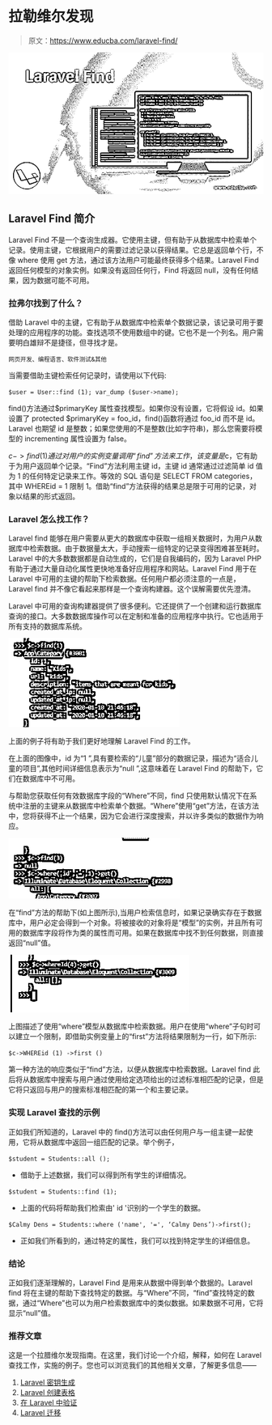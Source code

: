 # 拉勒维尔发现

> 原文：<https://www.educba.com/laravel-find/>

![Laravel Find](img/cf5aca697f2ea761a5736c6ba14b5a3c.png)



## Laravel Find 简介

Laravel Find 不是一个查询生成器。它使用主键，但有助于从数据库中检索单个记录。使用主键，它根据用户的需要过滤记录以获得结果。它总是返回单个行，不像 where 使用 get 方法，通过该方法用户可能最终获得多个结果。Laravel Find 返回任何模型的对象实例。如果没有返回任何行，Find 将返回 null，没有任何结果，因为数据可能不可用。

### 拉弗尔找到了什么？

借助 Laravel 中的主键，它有助于从数据库中检索单个数据记录，该记录可用于要处理的应用程序的功能。查找选项不使用数组中的键。它也不是一个列名。用户需要明白雄辩不是捷径，但寻找才是。

<small>网页开发、编程语言、软件测试&其他</small>

当需要借助主键检索任何记录时，请使用以下代码:

`$user = User::find (1);
var_dump ($user->name);`

find()方法通过$primaryKey 属性查找模型。如果你没有设置，它将假设 id。如果设置了 protected $primaryKey = foo_id，find()函数将通过 foo_id 而不是 id。Laravel 也期望 id 是整数；如果您使用的不是整数(比如字符串)，那么您需要将模型的 incrementing 属性设置为 false。

$c->find (1)通过对用户的实例变量调用“find”方法来工作，该变量是$c，它有助于为用户返回单个记录。“Find”方法利用主键 id，主键 id 通常通过过滤简单 id 值为 1 的任何特定记录来工作。等效的 SQL 语句是 SELECT FROM categories，其中 WHEREid = 1 限制 1。借助“find”方法获得的结果总是限于可用的记录，对象以结果的形式返回。

### Laravel 怎么找工作？

Laravel find 能够在用户需要从更大的数据库中获取一组相关数据时，为用户从数据库中检索数据。由于数据量太大，手动搜索一组特定的记录变得困难甚至耗时。Laravel 中的大多数数据都是自动生成的，它们是自我编码的，因为 Laravel PHP 有助于通过大量自动化属性更快地准备好应用程序和网站。Laravel Find 用于在 Laravel 中可用的主键的帮助下检索数据。任何用户都必须注意的一点是，Laravel find 并不像它看起来那样是一个查询构建器。这个误解需要优先澄清。

Laravel 中可用的查询构建器提供了很多便利。它还提供了一个创建和运行数据库查询的接口。大多数数据库操作可以在定制和准备的应用程序中执行。它也适用于所有支持的数据库系统。

![Laravel Find - 1](img/9836459da65c087823ab7b10266e4fc5.png)



上面的例子将有助于我们更好地理解 Laravel Find 的工作。

在上面的图像中，id 为“1 ”,具有要检索的“儿童”部分的数据记录，描述为“适合儿童的项目”,其他时间详细信息表示为“null ”,这意味着在 Laravel Find 的帮助下，它们在数据库中不可用。

与帮助您获取任何有效数据库字段的“Where”不同，find 只使用默认情况下在系统中注册的主键来从数据库中检索单个数据。“Where”使用“get”方法，在该方法中，您将获得不止一个结果，因为它会进行深度搜索，并以许多类似的数据作为响应。

![Laravel Find - 2](img/9e02497591473153605ee42387bd2a46.png)



在“find”方法的帮助下(如上图所示),当用户检索信息时，如果记录确实存在于数据库中，用户必定会得到一个对象。将被接收的对象将是“模型”的实例，并且所有可用的数据库字段将作为类的属性而可用。如果在数据库中找不到任何数据，则直接返回“null”值。

![Laravel Find - 3](img/825073eb6bda5da4e93faa77edcdde84.png)



上图描述了使用“where”模型从数据库中检索数据。用户在使用“where”子句时可以建立一个限制，即借助实例变量上的“first”方法将结果限制为一行，如下所示:

`$c->WHEREid (1) ->first ()`

第一种方法的响应类似于“find”方法，以便从数据库中检索数据。Laravel find 此后将从数据库中搜索与用户通过使用给定选项给出的过滤标准相匹配的记录，但是它将只返回与用户的搜索标准相匹配的第一个和主要记录。

### 实现 Laravel 查找的示例

正如我们所知道的，Laravel 中的 find()方法可以由任何用户与一组主键一起使用，它将从数据库中返回一组匹配的记录。举个例子，

`$student = Students::all ();`

*   借助于上述数据，我们可以得到所有学生的详细情况。

`$student = Students::find (1);`

*   上面的代码将帮助我们检索由' id '识别的一个学生的数据。

`$Calmy Dens = Students::where ('name', '=', ‘Calmy Dens’)->first();`

*   正如我们所看到的，通过特定的属性，我们可以找到特定学生的详细信息。

### 结论

正如我们逐渐理解的，Laravel Find 是用来从数据中得到单个数据的。Laravel find 将在主键的帮助下查找特定的数据。与“Where”不同，“find”查找特定的数据，通过“Where”也可以为用户检索数据库中的类似数据。如果数据不可用，它将显示“null”值。

### 推荐文章

这是一个拉腊维尔发现指南。在这里，我们讨论一个介绍，解释，如何在 Laravel 查找工作，实施的例子。您也可以浏览我们的其他相关文章，了解更多信息——

1.  [Laravel 密钥生成](https://www.educba.com/laravel-key-generate/)
2.  [Laravel 创建表格](https://www.educba.com/laravel-create-table/)
3.  [在 Laravel 中验证](https://www.educba.com/validation-in-laravel/)
4.  [Laravel 迁移](https://www.educba.com/laravel-migration/)





